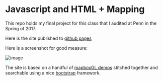 # Javascript and HTML + Mapping

This repo holds my final project for this class that I audited at Penn in the Spring of 2017.

Here is the site published to [github pages](https://rossbernet.github.io/penn_final/)

Here is a screenshot for good measure:

![image](https://user-images.githubusercontent.com/8103418/31697326-e1cb408c-b384-11e7-8a06-217dad2da253.png)

The site is based on a handful of [mapboxGL demos](https://www.mapbox.com/mapbox-gl-js/examples/) stitched together and searchable using a nice [bootstrap](https://v4-alpha.getbootstrap.com/components/navs/#tabs) framework. 
